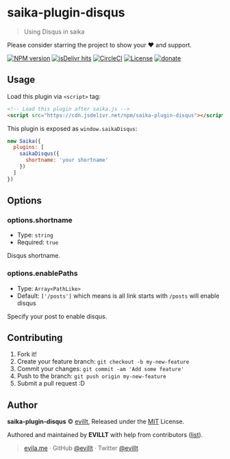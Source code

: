 # saika-plugin-disqus

> Using Disqus in saika

Please consider starring the project to show your ❤️ and support.

[![NPM version](https://badgen.net/npm/v/saika-plugin-disqus?icon=npm)](https://npmjs.com/package/saika-plugin-disqus)
[![jsDelivr hits](https://badgen.net/jsdelivr/hits/npm/saika-plugin-disqus)](https://npmjs.com/package/saika-plugin-disqus)
[![CircleCI](https://badgen.net/circleci/github/evillt/saika-plugin-disqus?icon=circleci)](https://circleci.com/gh/evillt/saika-plugin-disqus/tree/master)
[![License](https://badgen.net/npm/license/saika-plugin-disqus)](./LICENSE)
[![donate](https://badgen.net/badge/support%20me/donate/f2a)](https://donate.evila.me)

## Usage

Load this plugin via `<script>` tag:

```html
<!-- Load this plugin after saika.js -->
<script src="https://cdn.jsdelivr.net/npm/saika-plugin-disqus"></script>
```

This plugin is exposed as `window.saikaDisqus`:

```js
new Saika({
  plugins: [
    saikaDisqus({
      shortname: 'your shortname'
    })
  ]
})
```

## Options

### options.shortname

- Type: `string`
- Required: `true`

Disqus shortname.

### options.enablePaths

- Type: `Array<PathLike>`
- Default: `['/posts']` which means is all link starts with `/posts` will enable disqus

Specify your post to enable disqus.

## Contributing

1. Fork it!
2. Create your feature branch: `git checkout -b my-new-feature`
3. Commit your changes: `git commit -am 'Add some feature'`
4. Push to the branch: `git push origin my-new-feature`
5. Submit a pull request :D

## Author

**saika-plugin-disqus** © [evillt](https://github.com/evillt), Released under the [MIT](./LICENSE) License.

Authored and maintained by **EVILLT** with help from contributors ([list](https://github.com/evillt/saika-plugin-disqus/contributors)).

> [evila.me](https://evila.me) · GitHub [@evillt](https://github.com/evillt) · Twitter [@evillt](https://twitter.com/evillt)
